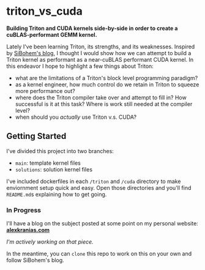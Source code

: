 # triton_vs_cuda
**Building Triton and CUDA kernels side-by-side in order to create a cuBLAS-performant GEMM kernel.**

Lately I've been learning Triton, its strengths, and its weaknesses. Inspired by [SiBohem's blog](https://siboehm.com/articles/22/CUDA-MMM), I thought I would show how we can attempt to build a Triton kernel as performant as a near-cuBLAS performant CUDA kernel. In this endeavor I hope to highlight a few things about Triton:
- what are the limitations of a Triton's block level programming paradigm?
- as a kernel engineer, how much control do we retain in Triton to squeeze more performance out?
- where does the Triton compiler take over and attempt to fill in? How successful is it at this task? Where is work still needed at the compiler level?
- when should you _actually_ use Triton v.s. CUDA?

## Getting Started
I've divided this project into two branches:
- `main`: template kernel files
- `solutions`: solution kernel files

I've included dockerfiles in each `/triton` and `/cuda` directory to make enviornment setup quick and easy. Open those directories and you'll find `README.md`s explaining how to get going.

### In Progress
I'll have a blog on the subject posted at some point on my personal website: [**alexkranias.com**](https://alexkranias.com)

_I'm actively working on that piece._

In the meantime, you can `clone` this repo to work on this on your own and follow SiBohem's blog.

